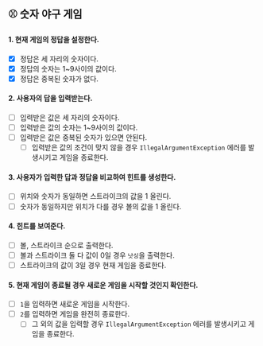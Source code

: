 ## ⚾ 숫자 야구 게임

#### 1. 현재 게임의 정답을 설정한다.
- [x] 정답은 세 자리의 숫자이다.
- [x] 정답의 숫자는 1~9사이의 값이다.
- [x] 정답은 중복된 숫자가 없다.

#### 2. 사용자의 답을 입력받는다.
- [ ] 입력받은 값은 세 자리의 숫자이다.
- [ ] 입력받은 값의 숫자는 1~9사이의 값이다.
- [ ] 입력받은 값은 중복된 숫자가 있으면 안된다.
  - [ ] 입력받은 값의 조건이 맞지 않을 경우 `IllegalArgumentException` 에러를 발생시키고 게임을 종료한다.

#### 3. 사용자가 입력한 답과 정답을 비교하여 힌트를 생성한다.
- [ ] 위치와 숫자가 동일하면 스트라이크의 값을 1 올린다.
- [ ] 숫자가 동일하지만 위치가 다를 경우 볼의 값을 1 올린다.

#### 4. 힌트를 보여준다.
- [ ] 볼, 스트라이크 순으로 출력한다.
- [ ] 볼과 스트라이크 둘 다 값이 0일 경우 `낫싱`을 출력한다.
- [ ] 스트라이크의 값이 3일 경우 현재 게임을 종료한다.

#### 5. 현재 게임이 종료될 경우 새로운 게임을 시작할 것인지 확인한다.
- [ ] `1`을 입력하면 새로운 게임을 시작한다.
- [ ] `2`를 입력하면 게임을 완전히 종료한다.
  - [ ] 그 외의 값을 입력할 경우 `IllegalArgumentException` 에러를 발생시키고 게임을 종료한다.
